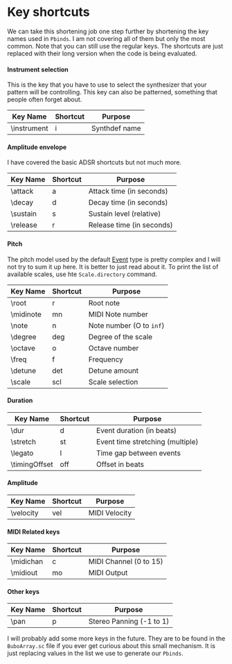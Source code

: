 # Key shortcuts

We can take this shortening job one step further by shortening the key names used in `Pbinds`. I am not covering all of them but only the most common. Note that you can still use the regular keys. The shortcuts are just replaced with their long version when the code is being evaluated.

#### Instrument selection

This is the key that you have to use to select the synthesizer that your pattern
will be controlling. This key can also be patterned, something that people often
forget about.

| Key Name    | Shortcut    | Purpose       |
| ----------- | ----------- | ------------- |
| \instrument | i           | Synthdef name |

#### Amplitude envelope

I have covered the basic ADSR shortcuts but not much more.

| Key Name    | Shortcut    | Purpose                   |
| ----------- | ----------- | ------------------------- |
| \attack     | a           | Attack time (in seconds)  |
| \decay      | d           | Decay time (in seconds)   |
| \sustain    | s           | Sustain level (relative)  |
| \release    | r           | Release time (in seconds) |

#### Pitch

The pitch model used by the default [Event](https://doc.sccode.org/Classes/Event.html) type is pretty complex and I will not try to sum it up here. It is better to just read about it. To print the list of available scales, use hte `Scale.directory` command.

| Key Name    | Shortcut    | Purpose                   |
| ----------- | ----------- | ------------------------- |
| \root       | r           | Root note                 |
| \midinote   | mn          | MIDI Note number          |
| \note       | n           | Note number (O to `inf`)  |
| \degree     | deg         | Degree of the scale       |
| \octave     | o           | Octave number             |
| \freq       | f           | Frequency                 |
| \detune     | det         | Detune amount             |
| \scale      | scl         | Scale selection           |

#### Duration

| Key Name    | Shortcut    | Purpose                   |
| ----------- | ----------- | ------------------------- |
| \dur        | d           | Event duration (in beats) |
| \stretch    | st          | Event time stretching (multiple)    |
| \legato     | l           | Time gap between events             |
| \timingOffset     | off           | Offset in beats             |


#### Amplitude

| Key Name    | Shortcut    | Purpose                   |
| ----------- | ----------- | ------------------------- |
| \velocity        | vel           | MIDI Velocity      |

#### MIDI Related keys

| Key Name    | Shortcut    | Purpose                   |
| ----------- | ----------- | ------------------------- |
| \midichan   | c           | MIDI Channel (0 to 15)    |
| \midiout    | mo          | MIDI Output               |


#### Other keys

| Key Name    | Shortcut    | Purpose                   |
| ----------- | ----------- | ------------------------- |
| \pan        | p           | Stereo Panning (-1 to 1)  |

I will probably add some more keys in the future. They are to be found in the
`BuboArray.sc` file if you ever get curious about this small mechanism. It is
just replacing values in the list we use to generate our `Pbinds`.
